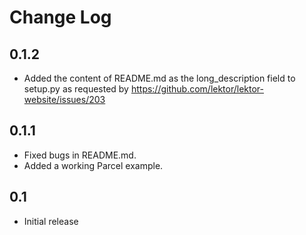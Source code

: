 # Change Log

## 0.1.2
- Added the content of README.md as the long_description field to setup.py as requested by https://github.com/lektor/lektor-website/issues/203

## 0.1.1
- Fixed bugs in README.md.
- Added a working Parcel example.

## 0.1
- Initial release
